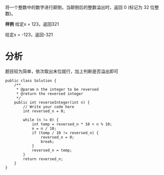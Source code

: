 将一个整数中的数字进行颠倒，当颠倒后的整数溢出时，返回 0 (标记为 32 位整数)。

**样例**
给定x = 123，返回321

给定x = -123，返回-321

# 分析
题目较为简单，依次取出末位就行，加上判断是否溢出即可

```
public class Solution {
    /**
     * @param n the integer to be reversed
     * @return the reversed integer
     */
    public int reverseInteger(int n) {
        // Write your code here
        int reversed_n = 0;
        
        while (n != 0) {
            int temp = reversed_n * 10 + n % 10;
            n = n / 10;
            if (temp / 10 != reversed_n) {
                reversed_n = 0;
                break;
            }
            reversed_n = temp;
        }
        return reversed_n;
    }
}
```

